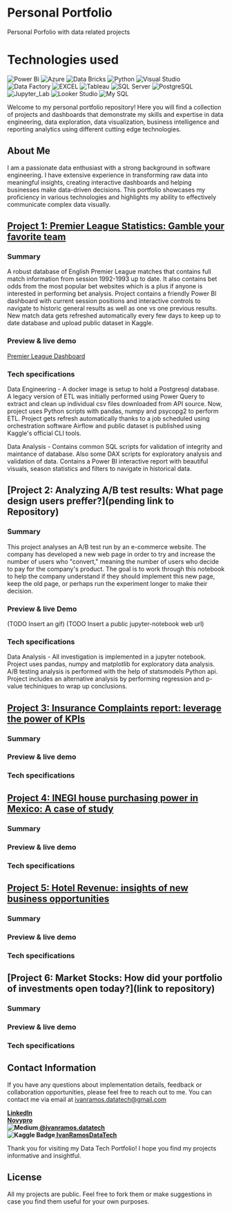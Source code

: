 # Personal Portfolio
Personal Porfolio with data related projects

# Technologies used
![Power Bi](https://img.shields.io/badge/power_bi-F2C811?style=for-the-badge&logo=powerbi&logoColor=black)
![Azure](https://img.shields.io/badge/Azure-you?style=for-the-badge&logo=azure&logoColor=white&label=Microsoft&color=%23015AD8)
![Data Bricks](https://img.shields.io/badge/Data_Bricks-you?style=for-the-badge&logo=databricks&logoColor=%23FFD43B&color=white)
![Python](https://img.shields.io/badge/Python-you_like?style=for-the-badge&logo=python&logoColor=%23FFD43B&color=%23306998)
![Visual Studio](https://img.shields.io/badge/VSCode-9354CD?style=for-the-badge&logo=azure&logoColor=white)
![Data Factory](https://img.shields.io/badge/Data_Factory-%20?style=for-the-badge&logo=%23222222&label=Azure&labelColor=%2359B4D9&color=%2376BF49)
![EXCEL](https://img.shields.io/badge/Microsoft_Excel-217346?style=for-the-badge&logo=microsoft-excel&logoColor=white)
![Tableau](https://img.shields.io/badge/tableau-61859C?style=for-the-badge&logo=tableau&logoColor=EB912C)
![SQL Server](https://img.shields.io/badge/SQL_Server-CC2927?style=for-the-badge&logo=microsoft-sql-server&logoColor=white)
![PostgreSQL](https://img.shields.io/badge/PostgreSQL-316192?style=for-the-badge&logo=postgresql&logoColor=white)
![Jupyter_Lab](https://img.shields.io/badge/Jupyter-Notebooks-%20?style=for-the-badge&logoColor=%23F37726&labelColor=%23F37726&color=white)
![Looker Studio](https://img.shields.io/badge/Looker_Studio-356df1?style=for-the-badge)
![My SQL](https://img.shields.io/badge/MySQL-00000F?style=for-the-badge&logo=mysql&logoColor=white)


Welcome to my personal portfolio repository! Here you will find a collection of projects and dashboards that demonstrate my skills and expertise in data engineering, data exploration, data visualization, business intelligence and reporting analytics using different cutting edge technologies.


## About Me
I am a passionate data enthusiast with a strong background in software engineering. I have extensive experience in transforming raw data into meaningful insights, creating interactive dashboards and helping businesses make data-driven decisions. This portfolio showcases my proficiency in various technologies and highlights my ability to effectively communicate complex data visually.


## [Project 1: Premier League Statistics: Gamble your favorite team](https://github.com/IvanRamosDataTech/Premier-League)

### Summary

A robust database of English Premier League matches that contains full match information from session 1992-1993 up to date. It also contains bet odds from the most popular bet websites which is a plus if anyone is interested in performing bet analysis. Project contains a friendly Power BI dashboard with current session positions and interactive controls to navigate to historic general results as well as one vs one previous results.
New match data gets refreshed automatically every few days to keep up to date database and upload public dataset in Kaggle.

### Preview & live demo

[comment]: #!([sales](https://github.com/tushar2704/tushar2704-GIFs/blob/main/salesd1.gif))

[Premier League Dashboard](https://app.powerbi.com/groups/me/reports/ab4d3a82-dcb1-4dfe-827e-ef6a51f40402/ReportSectionb0961a8901a5cf17d54b?experience=power-bi)


### Tech specifications
Data Engineering - A docker image is setup to hold a Postgresql database. A legacy version of ETL was initially performed using Power Query to extract and clean up individual csv files downloaded from API source. Now, project uses Python scripts with pandas, numpy and psycopg2 to perform ETL.
Project gets refresh automatically thanks to a job scheduled using orchestration software Airflow and public dataset is published using Kaggle's official CLI tools.

Data Analysis - Contains common SQL scripts for validation of integrity and maintance of database. Also some DAX scripts for exploratory analysis and validation of data. Contains a Power BI interactive report with beautiful visuals, season statistics and filters to navigate in historical data.

## [Project 2: Analyzing A/B test results: What page design users preffer?](pending link to Repository)

### Summary
This project analyses an A/B test run by an e-commerce website. The company has developed a new web page in order to try and increase the number of users who "convert," meaning the number of users who decide to pay for the company's product. The goal is to work through this notebook to help the company understand if they should implement this new page, keep the old page, or perhaps run the experiment longer to make their decision.

### Preview & live Demo

(TODO Insert an gif)
(TODO Insert a public jupyter-notebook web url)

### Tech specifications

Data Analysis - All investigation is implemented in a jupyter notebook. Project uses pandas, numpy and matplotlib for exploratory data analysis. A/B testing analysis is performed with the help of statsmodels Python api. Project includes an alternative analysis by performing regression and p-value techiniques to wrap up conclusions.

## [Project 3: Insurance Complaints report: leverage the power of KPIs](https://github.com/IvanRamosDataTech/Insurance-Complaints)

### Summary

### Preview & live demo

### Tech specifications

## [Project 4: INEGI house purchasing power in Mexico: A case of study](https://github.com/IvanRamosDataTech/ENSAFI2023)

### Summary

### Preview & live demo

### Tech specifications

## [Project 5: Hotel Revenue: insights of new business opportunities](https://github.com/IvanRamosDataTech/HotelRevenueManagement)

### Summary

### Preview & live demo

### Tech specifications

## [Project 6: Market Stocks: How did your portfolio of investments open today?](link to repository)

### Summary

### Preview & live demo

### Tech specifications

## Contact Information

If you have any questions about implementation details, feedback or collaboration opportunities, please feel free to reach out to me. You can contact me via email at [ivanramos.datatech@gmail.com](mailto:ivanramos.datatech@gmail.com)

 <b>[LinkedIn](https://www.linkedin.com/in/ivan-rcortes/)</b>  
 <b>[Novypro](https://www.novypro.com/profile_projects/ivan-ramos-data-tech)</b>  
 <b> ![Medium](https://img.shields.io/badge/%20-%20?style=social&logo=medium)[  @ivanramos.datatech](https://medium.com/@ivanramos.datatech)</b>  
 <b>![Kaggle Badge](https://img.shields.io/badge/%20-22aeff?style=social&logo=kaggle)[  IvanRamosDataTech](https://www.kaggle.com/ajaxianazarenka)</b>  

Thank you for visiting my Data Tech Portfolio! I hope you find my projects informative and insightful.
  
## License
All my projects are public. Feel free to fork them or make suggestions in case you find them useful for your own purposes.


 
 

